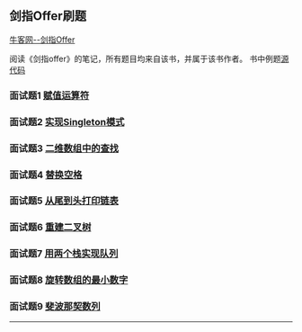 ## 剑指Offer刷题

[牛客网--剑指Offer][url1]

阅读《剑指offer》的笔记，所有题目均来自该书，并属于该书作者。
书中例题[源代码][url2]
### 面试题1 [赋值运算符](question-1.md)
### 面试题2 [实现Singleton模式](question-2.md)
### 面试题3 [二维数组中的查找](question-3.md)
### 面试题4 [替换空格](question-4.md)
### 面试题5 [从尾到头打印链表](question-5.md)
### 面试题6 [重建二叉树](question-6.md)
### 面试题7 [用两个栈实现队列](question-7.md)
### 面试题8 [旋转数组的最小数字](question-8.md)
### 面试题9 [斐波那契数列](question-9.md)
*****
[url1]:https://www.nowcoder.com/ta/coding-interviews
[url2]:https://github.com/yunshouhu/InterviewQuestions
